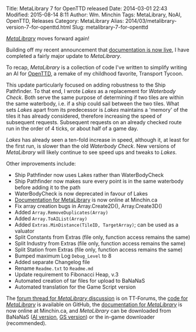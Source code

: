 Title: MetaLibrary 7 for OpenTTD released
Date: 2014-03-01 22:43
Modified: 2015-08-14 8:11
Author: Wm. Minchin
Tags: MetaLibrary, NoAI, OpenTTD, Releases
Category: MetaLibrary
Alias: 2014/03/metalibrary-version-7-for-openttd.html
Slug: metalibrary-7-for-openttd

*[MetaLibrary](http://minchin.ca/openttd-metalibrary/)* moves forward again!

Building off my recent announcement that [documentation is now
live]({filename}20140201-metalibrary-documentation-live.md), I have completed a
fairly major update to *MetaLibrary*.

To recap, *MetaLibrary* is a collection of code I've written to simplify
writing an AI for [OpenTTD](http://www.openttd.org/), a remake of my childhood
favorite, Transport Tycoon.

<!-- read more -->

This update particularly focused on adding robustness to the Ship Pathfinder.
To that end, I wrote *Lakes* as a replacement for *Waterbody Check*. Both serve
the same purpose of determining if two tiles are within the same waterbody,
i.e. if a ship could sail between the two tiles. What sets *Lakes* apart from
its predecessor is *Lakes* maintains a 'memory' of the tiles it has already
considered, therefore increasing the speed of subsequent requests. Subsequent
requests on an already checked route run in the order of 4 ticks, or about half
of a game day.

*Lakes* has already seen a ten-fold increase in speed, although it, at least
for the first run, is slower than the old *Waterbody* *Check*. New versions of
*MetaLibrary* will likely continue to see speed ups and tweaks to *Lakes*.

Other improvements include:

- Ship Pathfinder now uses Lakes rather than WaterBodyCheck
- Ship Pathfinder now makes sure every point is in the same waterbody before
  adding it to the path
- WaterBodyCheck is now deprecated in favour of Lakes
- [Documentation for MetaLibrary](http://minchin.ca/openttd-metalibrary/) is
  now online at Minchin.ca
- Fix array creation bugs in Array.Create2D(), Array.Create3D()
- Added `Array.RemoveDuplicates(Array)`
- Added `Array.ToAIList(Array)`
- Added `Extras.MinDistance(TileID, TargetArray)`; can be used as a valuator
- Split Constants from Extras (file only, function access remains the same)
- Split Industry from Extras (file only, function access remains the same)
- Split Station from Extras (file only, function access remains the same)
- Bumped maximum Log `Debug_Level` to 8
- Added separate Changelog file
- Rename `Readme.txt` to `Readme.md`
- Update requirement to Fibonacci Heap, v.3
- Automated creation of tar files for upload to BaNaNaS
- Automated translation for the Game Script version

The [forum thread for *MetaLibrary*
discussion](http://www.tt-forums.net/viewtopic.php?f=65&t=57903) is on
TT-Forums, the [code for
*MetaLibrary*](https://github.com/MinchinWeb/openttd-metalibrary/) is available
on GitHub, the [documentation for
*MetaLibrary*](http://minchin.ca/openttd-metalibrary/) is now online at
Minchin.ca, and *MetaLibrary* can be downloaded from BaNaNaS ([AI
version](http://bananas.openttd.org/en/ailibrary/), [GS
version](http://bananas.openttd.org/en/gslibrary/)) or the in-game downloader
(recommended).
